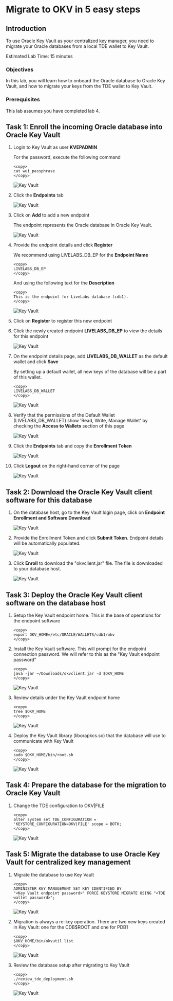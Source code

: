 # Migrate to OKV in 5 easy steps

## Introduction
To use Oracle Key Vault as your centralized key manager, you need to migrate your Oracle databases from a local TDE wallet to Key Vault.

Estimated Lab Time: 15 minutes

### Objectives
In this lab, you will learn how to onboard the Oracle database to Oracle Key Vault, and how to migrate your keys from the TDE wallet to Key Vault.

### Prerequisites
This lab assumes you have completed lab 4.

## Task 1: Enroll the incoming Oracle database into Oracle Key Vault

1.  Login to Key Vault as user **KVEPADMIN**

    For the password, execute the following command

    ```
    <copy>
    cat wui_passphrase
    </copy>
    ```

    ![Key Vault](./images/image-2025-7-24_12-13-38.png "Login to Key Vault as an endpoint administrator.")

2. Click the **Endpoints** tab

    ![Key Vault](./images/image-2025-7-24_12-11-54.png "Click the Endpoints tab.")

3.  Click on **Add** to add a new endpoint

    The endpoint represents the Oracle database in Oracle Key Vault.

    ![Key Vault](./images/image-2025-7-24_15-59-1.png "Click on Add to add a new endpoint")

4.  Provide the endpoint details and click **Register**

    We recommend using LIVELABS\_DB\_EP for the **Endpoint Name**
    ```plaintext
    <copy>
    LIVELABS_DB_EP
    </copy>
    ```
    And using the following text for the **Description**
    ```plaintext
    <copy>
    This is the endpoint for LiveLabs database (cdb1).
    </copy>
    ```

    ![Key Vault](./images/image-2025-7-24_12-17-29.png "Fill in the details of your endpoint: Endpoint Name is LIVELABS_DB_EP; Type is Oracle Database; OS Type is Linux; Description is 'This is the endpoint for LiveLabs database (cdb1).'; Click 'Register'")


5.  Click on **Register** to register this new endpoint

6.  Click the newly created endpoint **LIVELABS\_DB\_EP** to view the details for this endpoint

    ![Key Vault](./images/Screenshot_2025-10-03_14.02.30.png "Click the Endpoints Tab to view the recently created endpoint LIVELABS_DB_EP")

7.  On the endpoint details page, add **LIVELABS\_DB\_WALLET** as the default wallet and click **Save**

    By setting up a default wallet, all new keys of the database will be a part of this wallet.

    ```plaintext
    <copy>
    LIVELABS_DB_WALLET
    </copy>
    ```

    ![Key Vault](./images/image-2025-7-24_16-12-59.png "On the endpoint details page, add the default wallet and click save")

8.  Verify that the permissions of the Default Wallet (LIVELABS\_DB\_WALLET) show 'Read, Write, Manage Wallet' by checking the **Access to Wallets** section of this page

    ![Key Vault](./images/Screenshot_2025-10-03_13.56.15.png "Check the permissions of the default wallet")

9.  Click the **Endpoints** tab and copy the **Enrollment Token**

    ![Key Vault](./images/Screenshot_2025-10-03_14.03.59.png "Click the Endpoints tab and copy the Enrollment Token")

10. Click **Logout** on the right-hand corner of the page

    ![Key Vault](./images/image-2025-7-24_12-27-48.png "Click Logout on the right-hand corner of the page")

## Task 2: Download the Oracle Key Vault client software for this database

1.  On the database host, go to the Key Vault login page, click on **Endpoint Enrollment and Software Download**

    ![Key Vault](./images/image-2025-7-24_12-31-21.png "On the database host, go to the Key Vault login page, click on Endpoint Enrollment and Software Download")

2.  Provide the Enrollment Token and click **Submit Token**. Endpoint details will be automatically populated.

    ![Key Vault](./images/Screenshot_2025-10-03_14.11.39.png "Provide the Enrollment Token and click Submit Token. Endpoint details will be automatically populated")

3.  Click **Enroll** to download the "okvclient.jar" file. The file is downloaded to your database host.

    ![Key Vault](./images/Screenshot_2025-10-03_14.13.54.png "Click enroll to download the okvclient.jar file. The file is downloaded to your database host.")

## Task 3: Deploy the Oracle Key Vault client software on the database host

1.  Setup the Key Vault endpoint home. This is the base of operations for the endpoint software

    ```
    <copy>
    export OKV_HOME=/etc/ORACLE/WALLETS/cdb1/okv
    </copy>
    ```

2.  Install the Key Vault software. This will prompt for the endpoint connection password. We will refer to this as the "Key Vault endpoint password"

    ```
    <copy>
    java -jar ~/Downloads/okvclient.jar -d $OKV_HOME
    </copy>
    ```

    ![Key Vault](./images/image-2025-09-27_install.png "Install Key Vault software. This will prompt for the endpoint connection password.")

3.  Review details under the Key Vault endpoint home

    ```
    <copy>
    tree $OKV_HOME
    </copy>
    ```

    ![Key Vault](./images/image-2025-7-24_16-33-45.png "Show details under Key Vault endpoint home")

4.  Deploy the Key Vault library (liborapkcs.so) that the database will use to communicate with Key Vault

    ```
    <copy>
    sudo $OKV_HOME/bin/root.sh
    </copy>
    ```

    ![Key Vault](./images/images-2025-09-25_13-30-45_root.png "Setup the Key Vault library (liborapkcs.so) that the database will use to communicate with Key Vault")

## Task 4: Prepare the database for the migration to Oracle Key Vault

1.  Change the TDE configuration to OKV|FILE

    ```
    <copy>
    alter system set TDE_CONFIGURATION = 'KEYSTORE_CONFIGURATION=OKV|FILE' scope = BOTH;
    </copy>
    ```

    ![Key Vault](./images/image-2025-7-24_12-53-4.png "Change the TDE configuration to OKV|FILE")

## Task 5: Migrate the database to use Oracle Key Vault for centralized key management

1.  Migrate the database to use Key Vault

    ```
    <copy>
    ADMINISTER KEY MANAGEMENT SET KEY IDENTIFIED BY
    "<Key Vault endpoint password>" FORCE KEYSTORE MIGRATE USING "<TDE wallet password>";
    </copy>
    ```

    ![Key Vault](./images/image-2025-7-24_12-54-16.png "Add OKV password to the TDE wallet")

2.  Migration is always a re-key operation. There are two new keys created in Key Vault: one for the CDB$ROOT and one for PDB1

    ```
    <copy>
    $OKV_HOME/bin/okvutil list
    </copy>
    ```

    ![Key Vault](./images/images-2025-09-25_13-36-48_list.png "Migration is always a re-key operation. There are two new keys created in Key Vault: one for the CDB\$ROOT and one for PDB1")

3.  Review the database setup after migrating to Key Vault

    ```
    <copy>
    ./review_tde_deployment.sh
    </copy>
    ```

    ![Key Vault](./images/image-2025-7-24_17-8-50.png "Review the database setup after migrating to Key Vault")